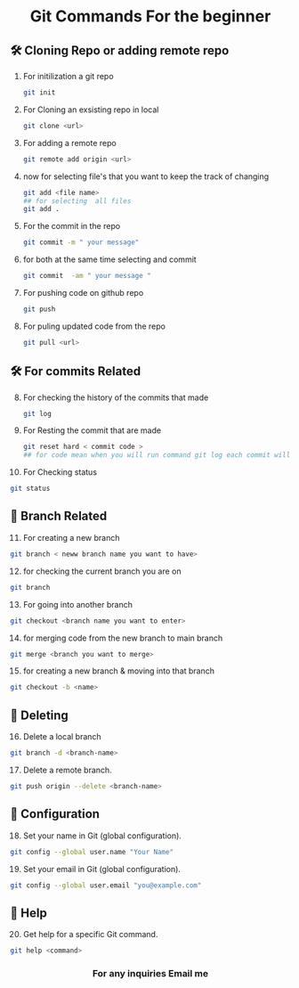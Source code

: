 <h1 align = "center" ; color = "blue" >Git Commands For the beginner</h1>

## 🛠 Cloning Repo or adding remote repo 

1. For initilization a git repo

   ```sh
   git init
   ```
1. For Cloning an exsisting repo in local

   ```sh
   git clone <url>
   ```

2. For adding a remote repo 

   ```sh
   git remote add origin <url>
   ```

3. now for selecting file's that you want to keep the track of changing 

   ```sh
   git add <file name>
   ## for selecting  all files
   git add . 
   ```

4. For the commit in the repo 

   ```sh
   git commit -m " your message"
   ```

5. for both at the same time selecting  and commit 

   ```sh
   git commit  -am " your message "
   ```

6. For pushing code on github repo

   ```sh
   git push 
   ```


7. For puling updated code from the repo

   ```sh
   git pull <url>
   ```
## 🛠 For commits Related
8. For checking the history of the commits that made

   ```sh
   git log
   ```

9. For Resting the commit that are made

   ```sh
   git reset hard < commit code >
   ## for code mean when you will run command git log each commit will have a code thats the code you have to insert
   ```

10. For Checking status 

   ```sh
   git status
   ```

## 🚀 Branch Related

11. For creating a new branch

   ```sh
   git branch < neww branch name you want to have>
   ```

12. for checking the current branch you are on

   ```sh
   git branch
   ```

13. For going into another branch

   ```sh
   git checkout <branch name you want to enter>
   ```

14. for merging code from the new branch to main branch 

   ```sh
   git merge <branch you want to merge>
   ```
15. for creating a new branch & moving into that branch 

   ```sh
   git checkout -b <name>
   ```
## 🚀 Deleting 
16. Delete a local branch

   ```sh
   git branch -d <branch-name>
   ```
17. Delete a remote branch.

   ```sh
   git push origin --delete <branch-name>
   ```
## 🚀  Configuration
18. Set your name in Git (global configuration).

   ```sh
   git config --global user.name "Your Name"
   ```
19. Set your email in Git (global configuration).

   ```sh
   git config --global user.email "you@example.com"
   ```
## 🚀  Help
20.  Get help for a specific Git command.

   ```sh
   git help <command>
   ```
 <h3 align ="center" >For any inquiries Email me</h3>
